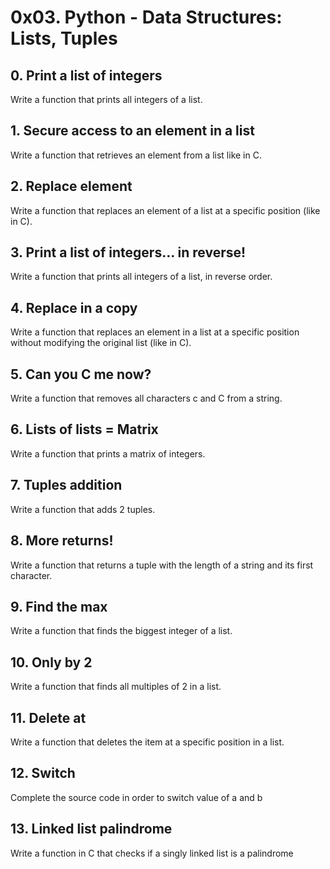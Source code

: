 # 0x03. Python - Data Structures: Lists, Tuples
## 0. Print a list of integers
Write a function that prints all integers of a list.
## 1. Secure access to an element in a list
Write a function that retrieves an element from a list like in C.
## 2. Replace element
Write a function that replaces an element of a list at a specific position (like in C).
## 3. Print a list of integers... in reverse!
Write a function that prints all integers of a list, in reverse order.
## 4. Replace in a copy
Write a function that replaces an element in a list at a specific position without modifying the original list (like in C).
## 5. Can you C me now?
Write a function that removes all characters c and C from a string.
## 6. Lists of lists = Matrix
Write a function that prints a matrix of integers.
## 7. Tuples addition
Write a function that adds 2 tuples.
## 8. More returns!
Write a function that returns a tuple with the length of a string and its first character.
## 9. Find the max
Write a function that finds the biggest integer of a list.
## 10. Only by 2
Write a function that finds all multiples of 2 in a list.
## 11. Delete at
Write a function that deletes the item at a specific position in a list.
## 12. Switch
Complete the source code in order to switch value of a and b
## 13. Linked list palindrome
Write a function in C that checks if a singly linked list is a palindrome